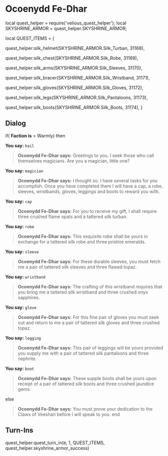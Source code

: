 # Ocoenydd Fe-Dhar


local quest_helper = require('velious_quest_helper');
local SKYSHRINE_ARMOR = quest_helper.SKYSHRINE_ARMOR;

local QUEST_ITEMS = {

quest_helper:silk_helmet(SKYSHRINE_ARMOR.Silk_Turban, 31168), 

quest_helper:silk_chest(SKYSHRINE_ARMOR.Silk_Robe, 31169), 

quest_helper:silk_arms(SKYSHRINE_ARMOR.Silk_Sleeves, 31170), 

quest_helper:silk_bracer(SKYSHRINE_ARMOR.Silk_Wristband, 31171), 

quest_helper:silk_gloves(SKYSHRINE_ARMOR.Silk_Gloves, 31172), 

quest_helper:silk_legs(SKYSHRINE_ARMOR.Silk_Pantaloons, 31173), 

quest_helper:silk_boots(SKYSHRINE_ARMOR.Silk_Boots, 31174), 
}

## Dialog

if( **Faction is** > Warmly) then 


**You say:** `hail`




>**Ocoenydd Fe-Dhar says:** Greetings to you. I seek those who call themselves magicians. Are you a magician, little one?


**You say:** `magician`




>**Ocoenydd Fe-Dhar says:** I thought so. I have several tasks for you accomplish. Once you have completed them I will have a cap, a robe, sleeves, wristbands, gloves, leggings and boots to reward you with.


**You say:** `cap`




>**Ocoenydd Fe-Dhar says:** For you to receive my gift, I shall require three crushed flame opals and a tattered silk turban.


**You say:** `robe`




>**Ocoenydd Fe-Dhar says:** This exquisite robe shall be yours in exchange for a tattered silk robe and three pristine emeralds.


**You say:** `sleeve`




>**Ocoenydd Fe-Dhar says:** For these durable sleeves, you must fetch me a pair of tattered silk sleeves and three flawed topaz.


**You say:** `wristband`




>**Ocoenydd Fe-Dhar says:** The crafting of this wristband requires that you bring me a tattered silk wristband and three crushed onyx sapphires.


**You say:** `glove`




>**Ocoenydd Fe-Dhar says:** For this fine pair of gloves you must seek out and return to me a pair of tattered silk gloves and three crushed topaz.


**You say:** `legging`




>**Ocoenydd Fe-Dhar says:** This pair of leggings will be yours provided you supply me with a pair of tattered silk pantaloons and three nephrite.


**You say:** `boot`




>**Ocoenydd Fe-Dhar says:** These supple boots shall be yours upon receipt of a pair of tattered silk boots and three crushed jaundice gems.


else 


>**Ocoenydd Fe-Dhar says:** You must prove your dedication to the Claws of Veeshan before I will speak to you.
end

## Turn-Ins

quest_helper:quest_turn_in(e, 1, QUEST_ITEMS, quest_helper.skyshrine_armor_success) 
